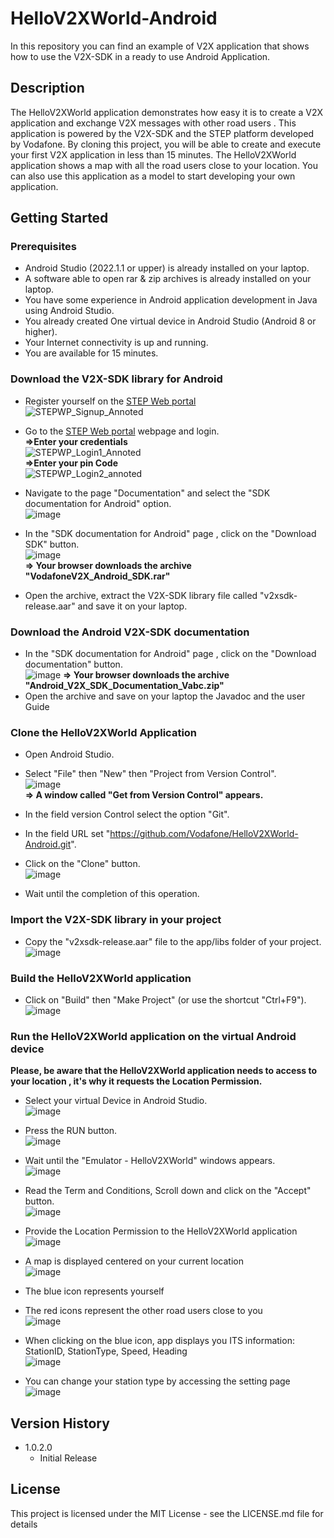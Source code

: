 # HelloV2XWorld-Android

In this repository you can find an example of V2X application that shows how to use the V2X-SDK in a ready to use Android Application.

## Description

The HelloV2XWorld application demonstrates how easy it is to create a V2X application and exchange V2X messages with other road users .
This application is powered by the V2X-SDK and the STEP platform developed by Vodafone.
By cloning this project, you will be able to create and execute your first V2X application in less than 15 minutes.
The HelloV2XWorld application shows a map with all the road users close to your location.
You can also use this application as a model to start developing your own application.

## Getting Started

### Prerequisites

* Android Studio (2022.1.1 or upper) is already installed on your laptop.
* A software able to open rar & zip archives is already installed on your laptop.
* You have some experience in Android application development in Java using Android Studio.
* You already created One virtual device in Android Studio (Android 8 or higher).
* Your Internet connectivity is up and running.
* You are available for 15 minutes.

### Download the V2X-SDK library for Android

* Register yourself on the [STEP Web portal](https://step.vodafone.com/)    
![STEPWP_Signup_Annoted](https://user-images.githubusercontent.com/122537808/217470142-8de75aad-462e-42f2-b70e-2535766ce3fc.png)

* Go to the [STEP Web portal](https://step.vodafone.com/) webpage and login.  
**=>Enter your credentials**   
![STEPWP_Login1_Annoted](https://user-images.githubusercontent.com/122537808/217473639-455f00ff-6ed8-44bb-a2b9-a67430e4e8c0.png)  
**=>Enter your pin Code**   
![STEPWP_Login2_annoted](https://user-images.githubusercontent.com/122537808/217473122-e0c54fc5-20b3-4576-9010-de3916b09d8e.png)  

* Navigate to the page "Documentation" and select the "SDK documentation for Android" option.  
![image](https://user-images.githubusercontent.com/122537808/217475735-292c0902-a0f5-41d3-9987-875069a92279.png)

* In the "SDK documentation for Android" page , click on the "Download SDK" button.  
![image](https://user-images.githubusercontent.com/122537808/217475876-45c8af5d-c11e-42f9-93cb-eb76ecfa7e44.png)  
**=> Your browser downloads the archive "VodafoneV2X_Android_SDK.rar"**  
* Open the archive, extract the V2X-SDK library file called "v2xsdk-release.aar" and save it on your laptop. 

### Download the Android V2X-SDK documentation

* In the "SDK documentation for Android" page , click on the "Download documentation" button.  
![image](https://user-images.githubusercontent.com/122537808/217552264-0fb27214-1d75-424b-8740-71678e837216.png)
**=> Your browser downloads the archive "Android_V2X_SDK_Documentation_Vabc.zip"**    
* Open the archive and save on your laptop the Javadoc and the user Guide
  
  
### Clone the HelloV2XWorld Application

* Open Android Studio.
* Select "File" then "New" then "Project from Version Control".  
![image](https://user-images.githubusercontent.com/122537808/217485720-2b32bc59-68a3-4c27-892f-9c72a7f12dc2.png)  
**=> A window called "Get from Version Control" appears.**

* In the field version Control select the option "Git".
* In the field URL set "https://github.com/Vodafone/HelloV2XWorld-Android.git".
* Click on the "Clone" button.  
![image](https://user-images.githubusercontent.com/122537808/217486544-d0d76732-31df-41be-ba32-61d5987ac47e.png)

* Wait until the completion of this operation.

### Import the V2X-SDK library in your project

* Copy the "v2xsdk-release.aar" file to the app/libs folder of your project.  
![image](https://user-images.githubusercontent.com/122537808/217487130-914d2ef5-ea17-4cbd-8fbe-d4795c9401f1.png)


### Build the HelloV2XWorld application

* Click on "Build" then "Make Project" (or use the shortcut "Ctrl+F9").  
![image](https://user-images.githubusercontent.com/122537808/217487296-9948d446-380f-41c3-9549-1029936050a8.png)


### Run the HelloV2XWorld application on the virtual Android device

**Please, be aware that the HelloV2XWorld application needs to access to your location , it's why it requests the Location Permission.**  

* Select your virtual Device in Android Studio.  
![image](https://user-images.githubusercontent.com/122537808/217487784-c74199e4-65a5-4a39-ab67-2b28fcfa8062.png)  
* Press the RUN button.  
![image](https://user-images.githubusercontent.com/122537808/217487940-1506341e-c14e-4896-8646-40fcd24cd8ca.png)

* Wait until the "Emulator - HelloV2XWorld"  windows appears.  
![image](https://user-images.githubusercontent.com/122537808/217492436-9fa36727-21c0-4394-b65a-fe974c3517f3.png)

* Read the Term and Conditions, Scroll down and click on the "Accept" button.  
![image](https://user-images.githubusercontent.com/122537808/217490204-3ef41aac-bb5d-44b3-8949-1dc00d234979.png)  
* Provide the Location Permission to the HelloV2XWorld application  
![image](https://user-images.githubusercontent.com/122537808/217511629-7be9c480-d669-4695-bc4e-d69b83c7d563.png)

* A map is displayed centered on your current location  
![image](https://user-images.githubusercontent.com/122537808/217490887-29a8f43e-abe4-4a7f-a179-c152ee8cdc9c.png)

* The blue icon represents yourself
* The red icons represent the other road users close to you   
![image](https://user-images.githubusercontent.com/122537808/217504782-04ae9d13-63b0-448b-8b66-72ececb24650.png)

* When clicking on the blue icon, app displays you ITS information: StationID, StationType, Speed, Heading    
![image](https://user-images.githubusercontent.com/122537808/217491129-8c3f59a4-5f91-465a-a6a0-2f2b3e1c7b79.png)

* You can change your station type by accessing the setting page  
![image](https://user-images.githubusercontent.com/122537808/217491318-d9fbc51d-af98-4844-a8ae-f74883cc86f7.png)  


## Version History

* 1.0.2.0
    * Initial Release

## License

This project is licensed under the MIT License - see the LICENSE.md file for details


